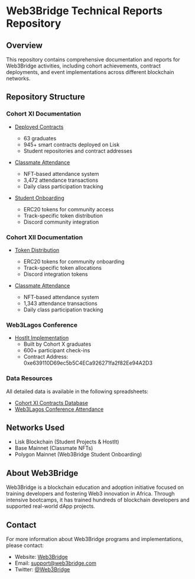 # Web3Bridge Technical Reports Repository

## Overview

This repository contains comprehensive documentation and reports for Web3Bridge activities, including cohort achievements, contract deployments, and event implementations across different blockchain networks.

## Repository Structure

### Cohort XI Documentation

- [Deployed Contracts](./Cohort_XI/deployed_contracts.md)

  - 63 graduates
  - 945+ smart contracts deployed on Lisk
  - Student repositories and contract addresses

- [Classmate Attendance](./Cohort_XI/classmate_attendance.md)

  - NFT-based attendance system
  - 3,472 attendance transactions
  - Daily class participation tracking

- [Student Onboarding](./Cohort_XI/student_onboarding.md)
  - ERC20 tokens for community access
  - Track-specific token distribution
  - Discord community integration

### Cohort XII Documentation

- [Token Distribution](./Cohort_XII/token_distribution.md)

  - ERC20 tokens for community onboarding
  - Track-specific token allocations
  - Discord integration tokens

- [Classmate Attendance](./Cohort_XII/classmate_attendance.md)
  - NFT-based attendance system
  - 1,343 attendance transactions
  - Daily class participation tracking

### Web3Lagos Conference

- [HostIt Implementation](./Web3Lagos_Conference/README.md)
  - Built by Cohort X graduates
  - 600+ participant check-ins
  - Contract Address: 0xe639110D69ec5b5C4ECa926271fa2f82Ee94A2D3

### Data Resources

All detailed data is available in the following spreadsheets:

- [Cohort XI Contracts Database](https://docs.google.com/spreadsheets/d/1lHttLGh8XCfYJAqNKOO0j-GnpWCDVXuSkyyODGHQCP4/edit?usp=sharing)
- [Web3Lagos Conference Attendance](https://docs.google.com/spreadsheets/d/1Zc9B2k2GmnwKLz3yxbk10RoN6y800yDCWHsnH7UnasA/edit?gid=1826386942#gid=1826386942)

## Networks Used

- Lisk Blockchain (Student Projects & HostIt)
- Base Mainnet (Classmate NFTs)
- Polygon Mainnet (Web3Bridge Student Onboarding)

## About Web3Bridge

Web3Bridge is a blockchain education and adoption initiative focused on training developers and fostering Web3 innovation in Africa. Through intensive bootcamps, it has trained hundreds of blockchain developers and supported real-world dApp projects.

## Contact

For more information about Web3Bridge programs and implementations, please contact:

- Website: [Web3Bridge](https://web3bridge.com)
- Email: [support@web3bridge.com](mailto:support@web3bridge.com)
- Twitter: [@Web3Bridge](https://twitter.com/Web3Bridge)

